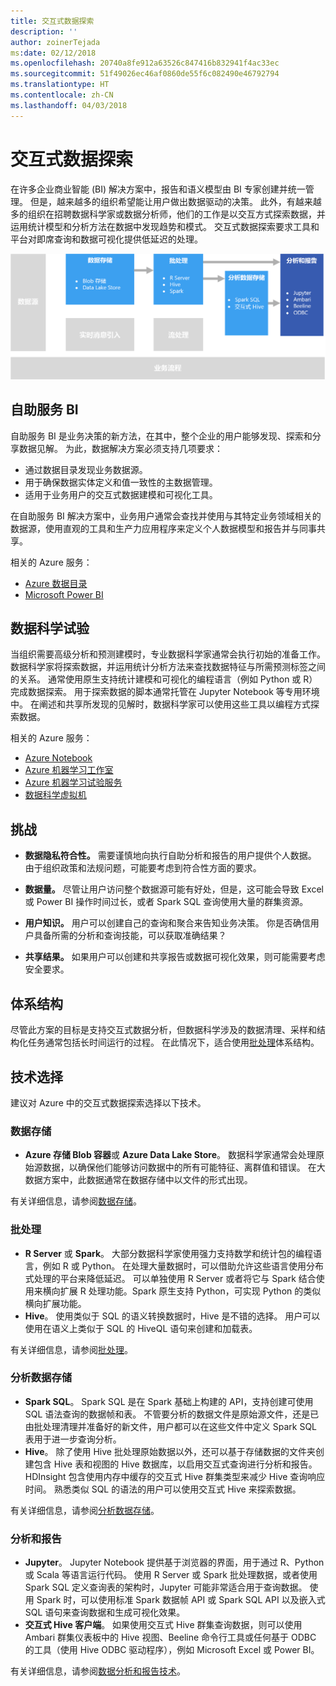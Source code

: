 ```yaml
---
title: 交互式数据探索
description: ''
author: zoinerTejada
ms:date: 02/12/2018
ms.openlocfilehash: 20740a8fe912a63526c847416b832941f4ac33ec
ms.sourcegitcommit: 51f49026ec46af0860de55f6c082490e46792794
ms.translationtype: HT
ms.contentlocale: zh-CN
ms.lasthandoff: 04/03/2018
---
```

# <a name="interactive-data-exploration"></a>交互式数据探索

在许多企业商业智能 (BI) 解决方案中，报告和语义模型由 BI 专家创建并统一管理。 但是，越来越多的组织希望能让用户做出数据驱动的决策。 此外，有越来越多的组织在招聘数据科学家或数据分析师，他们的工作是以交互方式探索数据，并运用统计模型和分析方法在数据中发现趋势和模式。 交互式数据探索要求工具和平台对即席查询和数据可视化提供低延迟的处理。

![](./images/data-exploration.png)

## <a name="self-service-bi"></a>自助服务 BI

自助服务 BI 是业务决策的新方法，在其中，整个企业的用户能够发现、探索和分享数据见解。 为此，数据解决方案必须支持几项要求：

* 通过数据目录发现业务数据源。
* 用于确保数据实体定义和值一致性的主数据管理。
* 适用于业务用户的交互式数据建模和可视化工具。

在自助服务 BI 解决方案中，业务用户通常会查找并使用与其特定业务领域相关的数据源，使用直观的工具和生产力应用程序来定义个人数据模型和报告并与同事共享。

相关的 Azure 服务：

- [Azure 数据目录](/azure/data-catalog/data-catalog-what-is-data-catalog)
- [Microsoft Power BI](https://powerbi.microsoft.com/)

## <a name="data-science-experimentation"></a>数据科学试验
当组织需要高级分析和预测建模时，专业数据科学家通常会执行初始的准备工作。 数据科学家将探索数据，并运用统计分析方法来查找数据特征与所需预测标签之间的关系。 通常使用原生支持统计建模和可视化的编程语言（例如 Python 或 R）完成数据探索。 用于探索数据的脚本通常托管在 Jupyter Notebook 等专用环境中。 在阐述和共享所发现的见解时，数据科学家可以使用这些工具以编程方式探索数据。

相关的 Azure 服务：

- [Azure Notebook](https://notebooks.azure.com/)
- [Azure 机器学习工作室](/azure/machine-learning/studio/what-is-ml-studio)
- [Azure 机器学习试验服务](/azure/machine-learning/preview/experimentation-service-configuration)
- [数据科学虚拟机](/azure/machine-learning/data-science-virtual-machine/overview)

## <a name="challenges"></a>挑战

- **数据隐私符合性。** 需要谨慎地向执行自助分析和报告的用户提供个人数据。 由于组织政策和法规问题，可能要考虑到符合性方面的要求。 

- **数据量。** 尽管让用户访问整个数据源可能有好处，但是，这可能会导致 Excel 或 Power BI 操作时间过长，或者 Spark SQL 查询使用大量的群集资源。

- **用户知识。** 用户可以创建自己的查询和聚合来告知业务决策。 你是否确信用户具备所需的分析和查询技能，可以获取准确结果？

- **共享结果。** 如果用户可以创建和共享报告或数据可视化效果，则可能需要考虑安全要求。

## <a name="architecture"></a>体系结构

尽管此方案的目标是支持交互式数据分析，但数据科学涉及的数据清理、采样和结构化任务通常包括长时间运行的过程。 在此情况下，适合使用[批处理](../big-data/batch-processing.md)体系结构。

## <a name="technology-choices"></a>技术选择

建议对 Azure 中的交互式数据探索选择以下技术。

### <a name="data-storage"></a>数据存储

- **Azure 存储 Blob 容器**或 **Azure Data Lake Store**。 数据科学家通常会处理原始源数据，以确保他们能够访问数据中的所有可能特征、离群值和错误。 在大数据方案中，此数据通常在数据存储中以文件的形式出现。

有关详细信息，请参阅[数据存储](../technology-choices/data-storage.md)。

### <a name="batch-processing"></a>批处理

- **R Server** 或 **Spark**。 大部分数据科学家使用强力支持数学和统计包的编程语言，例如 R 或 Python。 在处理大量数据时，可以借助允许这些语言使用分布式处理的平台来降低延迟。 可以单独使用 R Server 或者将它与 Spark 结合使用来横向扩展 R 处理功能。Spark 原生支持 Python，可实现 Python 的类似横向扩展功能。
- **Hive**。 使用类似于 SQL 的语义转换数据时，Hive 是不错的选择。 用户可以使用在语义上类似于 SQL 的 HiveQL 语句来创建和加载表。

有关详细信息，请参阅[批处理](../technology-choices/batch-processing.md)。

### <a name="analytical-data-store"></a>分析数据存储

- **Spark SQL**。 Spark SQL 是在 Spark 基础上构建的 API，支持创建可使用 SQL 语法查询的数据帧和表。 不管要分析的数据文件是原始源文件，还是已由批处理清理并准备好的新文件，用户都可以在这些文件中定义 Spark SQL 表用于进一步查询分析。 
- **Hive**。 除了使用 Hive 批处理原始数据以外，还可以基于存储数据的文件夹创建包含 Hive 表和视图的 Hive 数据库，以启用交互式查询进行分析和报告。 HDInsight 包含使用内存中缓存的交互式 Hive 群集类型来减少 Hive 查询响应时间。 熟悉类似 SQL 的语法的用户可以使用交互式 Hive 来探索数据。

有关详细信息，请参阅[分析数据存储](../technology-choices/analytical-data-stores.md)。

### <a name="analytics-and-reporting"></a>分析和报告

- **Jupyter**。 Jupyter Notebook 提供基于浏览器的界面，用于通过 R、Python 或 Scala 等语言运行代码。 使用 R Server 或 Spark 批处理数据，或者使用 Spark SQL 定义查询表的架构时，Jupyter 可能非常适合用于查询数据。 使用 Spark 时，可以使用标准 Spark 数据帧 API 或 Spark SQL API 以及嵌入式 SQL 语句来查询数据和生成可视化效果。
- **交互式 Hive 客户端**。 如果使用交互式 Hive 群集查询数据，则可以使用 Ambari 群集仪表板中的 Hive 视图、Beeline 命令行工具或任何基于 ODBC 的工具（使用 Hive ODBC 驱动程序），例如 Microsoft Excel 或 Power BI。

有关详细信息，请参阅[数据分析和报告技术](../technology-choices/analysis-visualizations-reporting.md)。